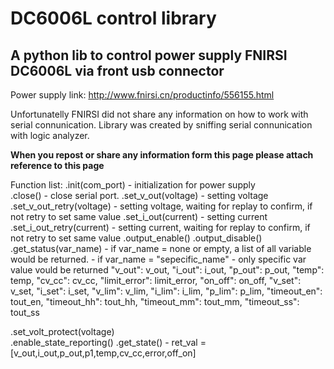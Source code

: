 # DC6006L control library

 ## A python lib to control power supply FNIRSI DC6006L via front usb connector
 Power supply link: http://www.fnirsi.cn/productinfo/556155.html
 
 Unfortunatelly FNIRSI did not share any information on how to work with serial connunication. 
 Library was created by sniffing serial connunication with logic analyzer. 
 
 **When you repost or share any information form this page please attach reference to this page**
 
 Function list: 
 .init(com_port) - initialization for power supply  
 .close() - close serial port.
.set_v_out(voltage) - setting voltage 
.set_v_out_retry(voltage) - setting voltage, waiting for replay to confirm, if not retry to set same value
.set_i_out(current) - setting current 
.set_i_out_retry(current) - setting current, waiting for replay to confirm, if not retry to set same value
.output_enable()
.output_disable()
.get_status(var_name) - if var_name = none or empty, a list of all variable would be returned. 
                      - if var_name = "sepecific_name" -  only specific var value vould be returned 
                "v_out": v_out,
                "i_out": i_out,
                "p_out": p_out,
                "temp":  temp,
                "cv_cc": cv_cc,
                "limit_error": limit_error,
                "on_off": on_off,
                "v_set": v_set,
                "i_set": i_set,
                "v_lim": v_lim,
                "i_lim": i_lim,
                "p_lim": p_lim,
                "timeout_en": tout_en,
                "timeout_hh": tout_hh,
                "timeout_mm": tout_mm,
                "timeout_ss": tout_ss
                
.set_volt_protect(voltage)            
.enable_state_reporting()
.get_state() - ret_val = [v_out,i_out,p_out,p1,temp,cv_cc,error,off_on]
